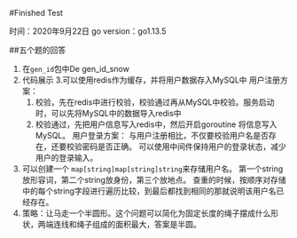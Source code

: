 #Finished Test

时间：2020年9月22日
go version：go1.13.5

##五个题的回答
1. 在`gen_id`包中De gen_id_snow
2. 代码展示
3.可以使用redis作为缓存，并将用户数据存入MySQL中
    用户注册方案：
    1. 校验，先在redis中进行校验，校验通过再从MySQL中校验。服务启动时，可以先将MySQL中的数据导入redis中
    2. 校验通过，先把用户信息写入redis中，然后开启goroutine 将信息写入MySQL。
    用户登录方案：
    与用户注册相比，不仅要校验用户名是否存在，还要校验密码是否正确。
    可以使用中间件保持用户的登录状态，减少用户的登录输入。
4. 可以创建一个 `map[string]map[string]string`来存储用户名。 第一个string放形容词，第二个string放身份，第三个放地点。
    查重的时候，按顺序对存储中的每个string字段进行遍历比较，到最后都找到相同的那就说明该用户名已经存在。
5. 策略：让马走一个半圆形。这个问题可以简化为固定长度的绳子摆成什么形状，两端连线和绳子组成的面积最大，答案是半圆。